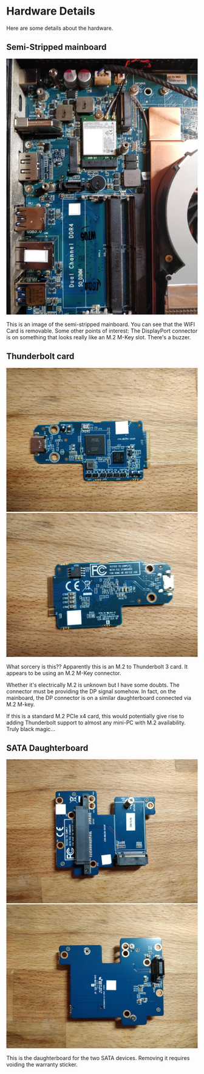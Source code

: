 # Hardware Details
Here are some details about the hardware.

## Semi-Stripped mainboard
![Stripped mainboard](img/stripped.jpg)

This is an image of the semi-stripped mainboard. You can see that the WIFI Card
is removable. Some other points of interest: The DisplayPort connector is on
something that looks really like an M.2 M-Key slot. There's a buzzer.


## Thunderbolt card
![Front Image Thunderbolt](img/thunderbolt/front.jpg)
![Back Image Thunderbolt](img/thunderbolt/back.jpg)

What sorcery is this?? Apparently this is an M.2 to Thunderbolt 3 card. It
appears to be using an M.2 M-Key connector.

Whether it's electrically M.2 is unknown but I have some doubts. The connector
must be providing the DP signal somehow. In fact, on the mainboard, the DP
connector is on a similar daughterboard connected via M.2 M-key.

If this is a standard M.2 PCIe x4 card, this would potentially give rise to
adding Thunderbolt support to almost any mini-PC with M.2 availability.
Truly black magic...

## SATA Daughterboard
![Front Image SATA](img/sata/front.jpg)
![Back Image SATA](img/sata/back.jpg)

This is the daughterboard for the two SATA devices. Removing it requires voiding
the warranty sticker.
